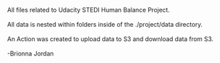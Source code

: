 All files related to Udacity STEDI Human Balance Project.
<br></br>
All data is nested within folders inside of the ./project/data directory. 
<br></br>
An Action was created to upload data to S3 and download data from S3. 
<br></br>
-Brionna Jordan
